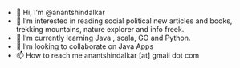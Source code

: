 - 👋 Hi, I’m @anantshindalkar
- 👀 I’m interested in reading social political new articles and books, trekking mountains, nature explorer and info freek.
- 🌱 I’m currently learning Java , scala, GO and Python. 
- 💞️ I’m looking to collaborate on Java Apps
- 📫 How to reach me anantshindalkar [at] gmail dot com

<!---
anantshindalkar/anantshindalkar is a ✨ special ✨ repository because its `README.md` (this file) appears on your GitHub profile.
You can click the Preview link to take a look at your changes.
--->
